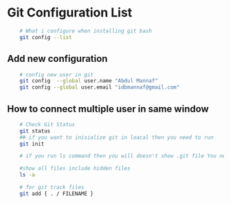 # Git Configuration List

```bash
    # What i configure when installing git bash
    git config --list
```

## Add new configuration

```bash
    # config new user in git
    git config  --global user.name "Abdul Mannaf"
    git config --global user.email "idbmannaf@gmail.com"
```

## How to connect multiple user in same window

```bash
    # Check Git Status
    git status
    ## if you want to inisialize git in loacal then you need to run
    git init

    # if you run ls command then you will doesn't show .git file You need to run

    #show all files include hidden files
    ls -a

    # for git track files
    git add { . / FILENAME }

```

